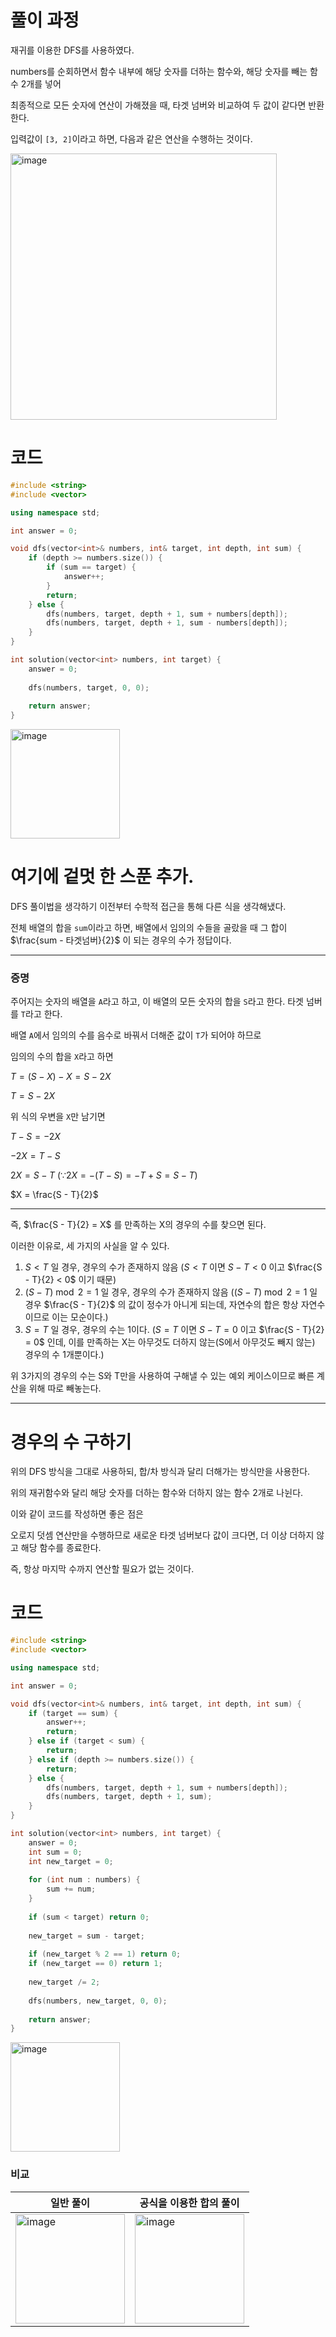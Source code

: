 
# 풀이 과정

재귀를 이용한 DFS를 사용하였다.

numbers를 순회하면서 함수 내부에 해당 숫자를 더하는 함수와, 해당 숫자를 빼는 함수 2개를 넣어

최종적으로 모든 숫자에 연산이 가해졌을 때, 타겟 넘버와 비교하여 두 값이 같다면 반환한다.

입력값이 ```[3, 2]```이라고 하면, 다음과 같은 연산을 수행하는 것이다.

<img width="426" alt="image" src="https://github.com/levocation/Algorithm_Slack_Study/assets/42001961/51c61b42-a3c2-4573-b3a7-14c4f13af840">

# 코드

```cpp
#include <string>
#include <vector>

using namespace std;

int answer = 0;

void dfs(vector<int>& numbers, int& target, int depth, int sum) {
    if (depth >= numbers.size()) {
        if (sum == target) {
            answer++;
        }
        return;
    } else {
        dfs(numbers, target, depth + 1, sum + numbers[depth]);
        dfs(numbers, target, depth + 1, sum - numbers[depth]);
    }
}

int solution(vector<int> numbers, int target) {
    answer = 0;
    
    dfs(numbers, target, 0, 0);
    
    return answer;
}
```

<img width="175" alt="image" src="https://github.com/levocation/Algorithm_Slack_Study/assets/42001961/02ca8518-ad1f-4e8a-87de-8306ae03ec87">

# 여기에 겉멋 한 스푼 추가.

DFS 풀이법을 생각하기 이전부터 수학적 접근을 통해 다른 식을 생각해냈다.

전체 배열의 합을 ```sum```이라고 하면, 배열에서 임의의 수들을 골랐을 때 그 합이 $\frac{sum - 타겟넘버}{2}$ 이 되는 경우의 수가 정답이다.

-----------------------------

### 증명

주어지는 숫자의 배열을 ```A```라고 하고, 이 배열의 모든 숫자의 합을 ```S```라고 한다. 타겟 넘버를 ```T```라고 한다.

배열 ```A```에서 임의의 수를 음수로 바꿔서 더해준 값이 ```T```가 되어야 하므로

임의의 수의 합을 ```X```라고 하면

$T = (S - X) - X = S - 2X$

$T = S - 2X$

위 식의 우변을 ```X```만 남기면

$T - S = -2X$

$-2X = T - S$

$2X = S - T$ ($\because 2X = -(T - S) = -T + S = S - T$)

$X = \frac{S - T}{2}$

-----------------------------------------

즉, $\frac{S - T}{2} = X$ 를 만족하는 X의 경우의 수를 찾으면 된다.

이러한 이유로, 세 가지의 사실을 알 수 있다.

1. $S < T$ 일 경우, 경우의 수가 존재하지 않음 ($S < T$ 이면 $S - T < 0$ 이고 $\frac{S - T}{2} < 0$ 이기 때문)
2. $(S - T) \bmod{2} = 1$ 일 경우, 경우의 수가 존재하지 않음 ($(S - T) \bmod{2} = 1$ 일 경우 $\frac{S - T}{2}$ 의 값이 정수가 아니게 되는데, 자연수의 합은 항상 자연수이므로 이는 모순이다.)
3. $S = T$ 일 경우, 경우의 수는 1이다. ($S = T$ 이면 $S - T = 0$ 이고 $\frac{S - T}{2} = 0$ 인데, 이를 만족하는 X는 아무것도 더하지 않는(S에서 아무것도 빼지 않는) 경우의 수 1개뿐이다.)

위 3가지의 경우의 수는 S와 T만을 사용하여 구해낼 수 있는 예외 케이스이므로 빠른 계산을 위해 따로 빼놓는다.

-------------------------------------

# 경우의 수 구하기

위의 DFS 방식을 그대로 사용하되, 합/차 방식과 달리 더해가는 방식만을 사용한다.

위의 재귀함수와 달리 해당 숫자를 더하는 함수와 더하지 않는 함수 2개로 나뉜다.

이와 같이 코드를 작성하면 좋은 점은

오로지 덧셈 연산만을 수행하므로 새로운 타겟 넘버보다 값이 크다면, 더 이상 더하지 않고 해당 함수를 종료한다.

즉, 항상 마지막 수까지 연산할 필요가 없는 것이다.

# 코드

```cpp
#include <string>
#include <vector>

using namespace std;

int answer = 0;

void dfs(vector<int>& numbers, int& target, int depth, int sum) {
    if (target == sum) {
        answer++;
        return;
    } else if (target < sum) {
        return;
    } else if (depth >= numbers.size()) {
        return;
    } else {
        dfs(numbers, target, depth + 1, sum + numbers[depth]);
        dfs(numbers, target, depth + 1, sum);
    }
}

int solution(vector<int> numbers, int target) {
    answer = 0;
    int sum = 0;
    int new_target = 0;
    
    for (int num : numbers) {
        sum += num;
    }
    
    if (sum < target) return 0;
    
    new_target = sum - target;
    
    if (new_target % 2 == 1) return 0;
    if (new_target == 0) return 1;
    
    new_target /= 2;
    
    dfs(numbers, new_target, 0, 0);
    
    return answer;
}
```
<img width="175" alt="image" src="https://github.com/levocation/Algorithm_Slack_Study/assets/42001961/608cea15-42fe-4d9b-9fad-6409841a1ecc">

### 비교

|일반 풀이|공식을 이용한 합의 풀이|
|----------|----------|
|<img width="175" alt="image" src="https://github.com/levocation/Algorithm_Slack_Study/assets/42001961/02ca8518-ad1f-4e8a-87de-8306ae03ec87">|<img width="175" alt="image" src="https://github.com/levocation/Algorithm_Slack_Study/assets/42001961/608cea15-42fe-4d9b-9fad-6409841a1ecc">|
